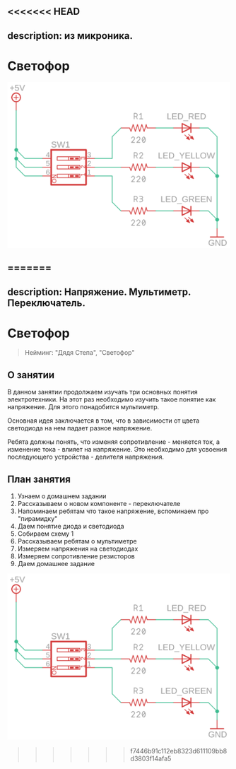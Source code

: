 <<<<<<< HEAD
---
description: из микроника.
---

# Светофор

![](../.gitbook/assets/traffic_light_schematic.png)

=======
---
description: Напряжение. Мультиметр. Переключатель.
---

# Светофор

> Нейминг: "Дядя Степа", "Светофор"

## О занятии

В данном занятии продолжаем изучать три основных понятия электротехники. На этот раз необходимо изучить такое понятие как напряжение. Для этого понадобится мультиметр.

Основная идея заключается  в том, что в зависимости от цвета светодиода на нем падает разное напряжение. 

Ребята должны понять, что изменяя сопротивление - меняется ток, а изменение тока - влияет на напряжение. Это необходимо для усвоения последующего устройства - делителя напряжения.

## План занятия

1. Узнаем о домашнем задании
2. Рассказываем о новом компоненте - переключателе
3. Напоминаем ребятам что такое напряжение, вспоминаем про "пирамидку"
4. Даем понятие диода и светодиода
5. Собираем схему 1
6. Рассказываем ребятам о мультиметре
7. Измеряем напряжения на светодиодах
8. Измеряем сопротивление резисторов
9. Даем домашнее задание

![](../.gitbook/assets/traffic_light_schematic.png)

>>>>>>> f7446b91c112eb8323d611109bb8d3803f14afa5

